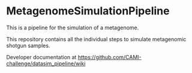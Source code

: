 MetagenomeSimulationPipeline
================

This is a pipeline for the simulation of a metagenome.

This repository contains all the individual steps to simulate metagenomic shotgun samples.

Developer documentation at https://github.com/CAMI-challenge/datasim_pipeline/wiki
